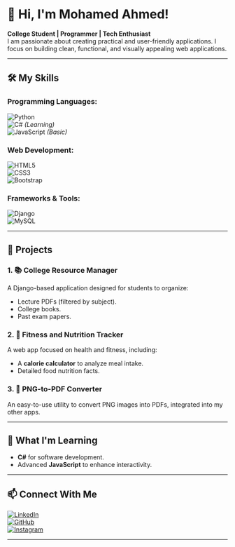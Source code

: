 # 👋 Hi, I'm Mohamed Ahmed!  

**College Student | Programmer | Tech Enthusiast**  
I am passionate about creating practical and user-friendly applications. I focus on building clean, functional, and visually appealing web applications.  

---

## 🛠️ My Skills  

### Programming Languages:  
![Python](https://img.shields.io/badge/-Python-3776AB?logo=python&logoColor=white&style=flat-square)  
![C#](https://img.shields.io/badge/-C%23-239120?logo=c-sharp&logoColor=white&style=flat-square) *(Learning)*  
![JavaScript](https://img.shields.io/badge/-JavaScript-F7DF1E?logo=javascript&logoColor=black&style=flat-square) *(Basic)*  

### Web Development:  
![HTML5](https://img.shields.io/badge/-HTML5-E34F26?logo=html5&logoColor=white&style=flat-square)  
![CSS3](https://img.shields.io/badge/-CSS3-1572B6?logo=css3&logoColor=white&style=flat-square)  
![Bootstrap](https://img.shields.io/badge/-Bootstrap-563D7C?logo=bootstrap&logoColor=white&style=flat-square)  

### Frameworks & Tools:  
![Django](https://img.shields.io/badge/-Django-092E20?logo=django&logoColor=white&style=flat-square)  
![MySQL](https://img.shields.io/badge/-MySQL-4479A1?logo=mysql&logoColor=white&style=flat-square)  

---

## 🌟 Projects  

### 1. **📚 College Resource Manager**  
A Django-based application designed for students to organize:  
- Lecture PDFs (filtered by subject).  
- College books.  
- Past exam papers.  

### 2. **🍎 Fitness and Nutrition Tracker**  
A web app focused on health and fitness, including:  
- A **calorie calculator** to analyze meal intake.  
- Detailed food nutrition facts.  

### 3. **📄 PNG-to-PDF Converter**  
An easy-to-use utility to convert PNG images into PDFs, integrated into my other apps.  

---

## 🚀 What I'm Learning  

- **C#** for software development.  
- Advanced **JavaScript** to enhance interactivity.  

---

## 📫 Connect With Me  

[![LinkedIn](https://img.shields.io/badge/-LinkedIn-0A66C2?logo=linkedin&logoColor=white&style=flat-square)](https://www.linkedin.com/in/mohamed-ahmed-mahmoud-766912268/)  
[![GitHub](https://img.shields.io/badge/-GitHub-181717?logo=github&logoColor=white&style=flat-square)](https://github.com/hazalkoom/)  
[![Instagram](https://img.shields.io/badge/-Instagram-E4405F?logo=instagram&logoColor=white&style=flat-square)](https://www.instagram.com/mohawksq11/)  

---
